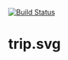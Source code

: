 [![Build Status](https://travis-ci.org/bjnortier/trip.svg.svg?branch=master)](https://travis-ci.org/bjnortier/trip.svg)

# trip.svg
